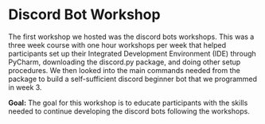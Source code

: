 # Discord Bot Workshop 
The first workshop we hosted was the discord bots workshops. This was a three week course with one hour workshops per week that helped participants set up their Integrated Development Environment (IDE) through PyCharm, downloading the discord.py package, and doing other setup procedures. We then looked into the main commands needed from the package to build a self-sufficient discord beginner bot that we programmed in week 3.

<b>Goal:</b> The goal for this workshop is to educate participants with the skills needed to continue developing the discord bots following the workshops.
